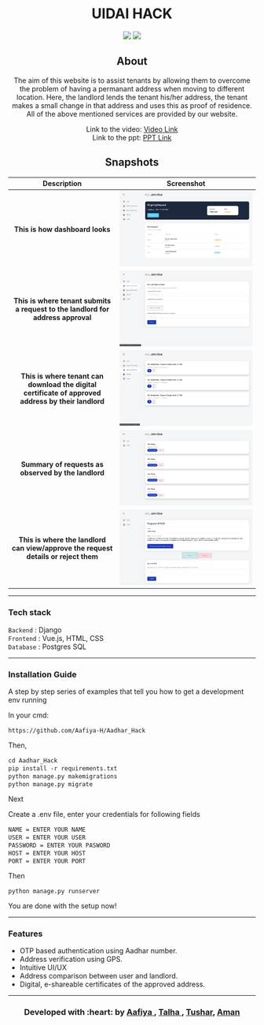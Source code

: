 <p align="center"
<img src ="./assets/website.gif" width = 500px>
</p>

<h1 align = 'center'> UIDAI HACK
</h1>

<!---
&emsp;&emsp;&emsp;&emsp;&emsp;&emsp;&emsp;&emsp;&emsp;&emsp;&emsp;&emsp;&emsp;&emsp;&emsp;&emsp;&emsp;&emsp;&emsp;&emsp;&emsp; [![](https://img.shields.io/badge/Made_with-Django-blue?style=for-the-badge)](https://docs.djangoproject.com/en/3.1/)
--->
<div align="center">
  
[![](https://img.shields.io/badge/Made_with-Django-blue?style=for-the-badge&logo=Django)](https://www.djangoproject.com/) 
[![](https://img.shields.io/badge/Made_with-Vue.js-red?style=for-the-badge&logo=vue.js)](https://www.vue.js/ "Vue.js")
</div>

<h2 align='center'>
About 
</h2>
<p align='center'>
The aim of this website is to assist tenants by allowing them to overcome the problem of having a permanant address when moving to different location. Here, the landlord lends the tenant his/her address, the tenant makes a small change in that address and uses this as proof of residence. All of the above mentioned services are provided by our website.
</p>

<p align='center'>
Link to the video: <a href="https://drive.google.com/file/d/1DUcA2mOOQk6qnZlEV5Lj8X8ncsCHaSbK/view?usp=sharing">Video Link</a><br>
Link to the ppt: <a href="https://docs.google.com/presentation/d/1UuKFwzu3l0WOtEUsQe5ITVAtCf2zTiWt0DGHTg7OYDo/edit?usp=sharing">PPT Link </a><br>
</p>


<h2 align='center'>
Snapshots 
</h2>

| Description      | Screenshot |
| :---------: | :---------: |
| **This is how dashboard looks**      | ![](https://github.com/Aafiya-H/Aadhar_Hack/blob/master/assets/homepage.jpeg)       |
| **This is where tenant submits a request to the landlord for address approval**   |![](https://github.com/Aafiya-H/Aadhar_Hack/blob/master/assets/new_address_request.jpeg)       |
| **This is where tenant can download the digital certificate of approved address by their landlord**   |![](https://github.com/Aafiya-H/Aadhar_Hack/blob/master/assets/approved_address.jpeg)       |
| **Summary of requests as observed by the landlord**      | ![](https://github.com/Aafiya-H/Aadhar_Hack/blob/master/assets/landlord_request_list.jpeg)       |
| **This is where the landlord can view/approve the request details or reject them**   |![](https://github.com/Aafiya-H/Aadhar_Hack/blob/master/assets/landlord_consent_page.jpeg)       |



-----------------------------------

###             Tech stack
`Backend` : Django <br>
`Frontend` : Vue.js, HTML, CSS <br>
`Database` : Postgres SQL  <br>

-----------------------------------

###             Installation Guide

A step by step series of examples that tell you how to get a development env running

In your cmd:

```
https://github.com/Aafiya-H/Aadhar_Hack
```

Then,

```
cd Aadhar_Hack
pip install -r requirements.txt
python manage.py makemigrations
python manage.py migrate
```

Next


Create a .env file, enter your credentials for following fields

```
NAME = ENTER YOUR NAME
USER = ENTER YOUR USER
PASSWORD = ENTER YOUR PASWORD
HOST = ENTER YOUR HOST
PORT = ENTER YOUR PORT
```
Then

```
python manage.py runserver
```

You are done with the setup now!

-----------------------------------

###             Features
<ul>
  <li> OTP based authentication using Aadhar number. </li>
  <li> Address verification using GPS. </li>
  <li> Intuitive UI/UX </li>
  <li> Address comparison between user and landlord. </li>
  <li> Digital, e-shareable certificates of the approved address. </li>
    
</ul>

-----------------------------------

<h3 align="center"><b>Developed with :heart: by <a href="https://github.com/Aafiya-H">Aafiya </a>, <a href="https://github.com/talha1503">Talha </a>, <a href="https://github.com/tushargithub44">Tushar</a>, <a href="https://github.com/amandesai01">Aman</a> </b></h1>
